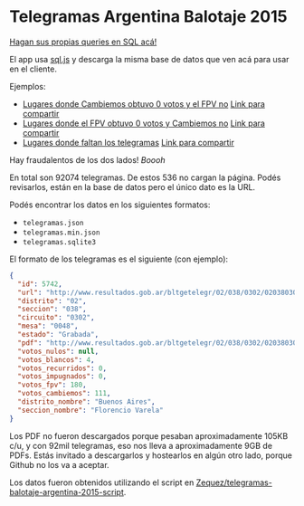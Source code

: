 # Telegramas Argentina Balotaje 2015

[Hagan sus propias queries en SQL acá!](http://zequez.com/telegramas-balotaje-argentina-2015/)

El app usa [sql.js](https://github.com/kripken/sql.js/) y descarga la misma base de datos que ven acá para usar en el cliente.

Ejemplos:

-  [Lugares donde Cambiemos obtuvo 0 votos y el FPV no](http://zequez.com/telegramas-balotaje-argentina-2015/?query=select%0A%20%20*%0AFROM%20telegramas%20AS%20t%0AWHERE%0A%20%20votos_fpv%20!=%200%0A%20%20AND%20votos_cambiemos%20=%200%0AORDER%20BY%20votos_fpv%20DESC%0ALIMIT%20100) [Link para compartir](https://github.com/Zequez/telegramas-balotaje-argentina-2015/blob/master/cambiemos_0.md)
- [Lugares donde el FPV obtuvo 0 votos y Cambiemos no](http://zequez.com/telegramas-balotaje-argentina-2015/?query=select%0A%20%20*%0AFROM%20telegramas%20AS%20t%0AWHERE%0A%20%20votos_cambiemos%20!=%200%0A%20%20AND%20votos_fpv%20=%200%0AORDER%20BY%20votos_cambiemos%20DESC%0ALIMIT%20100) [Link para compartir](https://github.com/Zequez/telegramas-balotaje-argentina-2015/blob/master/fpv_0.md)
- [Lugares donde faltan los telegramas](http://zequez.com/telegramas-balotaje-argentina-2015/?query=SELECT%20*%0AFROM%20telegramas%20AS%20t%0AWHERE%20votos_nulos%20IS%20NULL%0AORDER%20BY%20distrito%20ASC,%20seccion%20ASC) [Link para compartir](https://github.com/Zequez/telegramas-balotaje-argentina-2015/blob/master/mesas_perdidas.md)

Hay fraudalentos de los dos lados! *Boooh*

En total son 92074 telegramas. De estos 536 no cargan
la página. Podés revisarlos, están en la base de datos pero
el único dato es la URL.

Podés encontrar los datos en los siguientes formatos:

- `telegramas.json`
- `telegramas.min.json`
- `telegramas.sqlite3`

El formato de los telegramas es el siguiente (con ejemplo):

```json
{
  "id": 5742,
  "url": "http://www.resultados.gob.ar/bltgetelegr/02/038/0302/020380302_0048.htm",
  "distrito": "02",
  "seccion": "038",
  "circuito": "0302",
  "mesa": "0048",
  "estado": "Grabada",
  "pdf": "http://www.resultados.gob.ar/bltgetelegr/02/038/0302/020380302_0048.pdf",
  "votos_nulos": null,
  "votos_blancos": 4,
  "votos_recurridos": 0,
  "votos_impugnados": 0,
  "votos_fpv": 180,
  "votos_cambiemos": 111,
  "distrito_nombre": "Buenos Aires",
  "seccion_nombre": "Florencio Varela"
}
```

Los PDF no fueron descargados porque pesaban aproximadamente 105KB c/u, y con 92mil
telegramas, eso nos lleva a aproximadamente 9GB de PDFs. Estás invitado a descargarlos y
hostearlos en algún otro lado, porque Github no los va a aceptar.

Los datos fueron obtenidos utilizando el script en [Zequez/telegramas-balotaje-argentina-2015-script](https://github.com/Zequez/telegramas-balotaje-argentina-2015-script).
